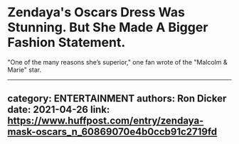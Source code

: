 # Zendaya's Oscars Dress Was Stunning. But She Made A Bigger Fashion Statement.

"One of the many reasons she’s superior," one fan wrote of the "Malcolm & Marie" star.

---
category: ENTERTAINMENT
authors: Ron Dicker
date: 2021-04-26
link: https://www.huffpost.com/entry/zendaya-mask-oscars_n_60869070e4b0ccb91c2719fd
---
